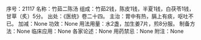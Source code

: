 序号：21117
名称：竹茹二陈汤
组成：竹茹2钱，陈皮1钱，半夏1钱，白茯苓1钱，甘草（炙）5分。
出处：《医统》卷二十四。
主治：胃中有热，膈上有痰，呕吐不已。
加减：None
功效：None
用法用量：水2盏，加生姜7片，煎8分服。
制备方法：None
临床应用：None
各家论述：None
用药禁忌：None
附注：None
